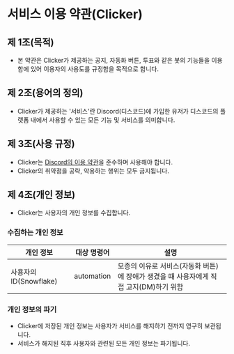 # 서비스 이용 약관(Clicker)
## 제 1조(목적)
- 본 약관은 Clicker가 제공하는 공지, 자동화 버튼, 투표와 같은 봇의 기능들을 이용함에 있어 이용자의 사용도를 규정함을 목적으로 합니다.
## 제 2조(용어의 정의)
- Clicker가 제공하는 '서비스'란 Discord(디스코드)에 가입한 유저가 디스코드의 플랫폼 내에서 사용할 수 있는 모든 기능 및 서비스를 의미합니다.

## 제 3조(사용 규정)
- Clicker는 [Discord의 이용 약관](https://discord.com/terms)을 준수하며 사용해야 합니다.
- Clicker의 취약점을 공략, 악용하는 행위는 모두 금지됩니다.

## 제 4조(개인 정보)
- Clicker는 사용자의 개인 정보를 수집합니다.
### 수집하는 개인 정보
|개인 정보|대상 명령어|설명|
|-|-|-|
|사용자의 ID(Snowflake)|automation|모종의 이유로 서비스(자동화 버튼)에 장애가 생겼을 때 사용자에게 직접 고지(DM)하기 위함|
### 개인 정보의 파기
- Clicker에 저장된 개인 정보는 사용자가 서비스를 해지하기 전까지 영구히 보관됩니다.
- 서비스가 해지된 직후 사용자와 관련된 모든 개인 정보는 파기됩니다.
